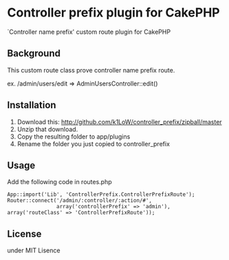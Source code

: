 # Controller prefix plugin for CakePHP #

`Controller name prefix' custom route plugin for CakePHP

## Background ## 

This custom route class prove controller name prefix route.

ex. /admin/users/edit => AdminUsersController::edit()

## Installation ##

1. Download this: http://github.com/k1LoW/controller_prefix/zipball/master
2. Unzip that download.
3. Copy the resulting folder to app/plugins
4. Rename the folder you just copied to controller_prefix

## Usage ##

Add the following code in routes.php

    App::import('Lib', 'ControllerPrefix.ControllerPrefixRoute');
    Router::connect('/admin/:controller/:action/#',
                    array('controllerPrefix' => 'admin'), array('routeClass' => 'ControllerPrefixRoute'));

## License ##

under MIT Lisence